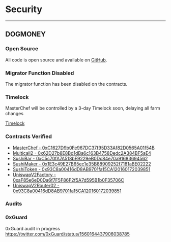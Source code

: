 # Security

---

## DOGMONEY

### Open Source

All code is open source and available on [GitHub](https://github.com/dogmoneyswap/dogmoneyswap).

### Migrator Function Disabled

The migrator function has been disabled on the contracts.

### Timelock

MasterChef will be controlled by a 3-day Timelock soon, delaying all farm changes

[Timelock](https://github.com/dogmoneyswap/dogmoneyswap/blob/master/deployments/dogechain/Timelock.json)

### Contracts Verified

- [MasterChef - 0xC1627D9b0Fe967DC37f95D33Af82D0565A01f54B](https://explorer.dogechain.dog/address/0xC1627D9b0Fe967DC37f95D33Af82D0565A01f54B/contracts)
- [Multicall2 - 0x62D27b8E8Bd1dBa6c163B4758Dedc2A384BF5aE4](https://explorer.dogechain.dog/address/0x62D27b8E8Bd1dBa6c163B4758Dedc2A384BF5aE4/contracts)
- [SushiBar - 0xC5c70fA7A518bE9229eB0Dc84e70a91683694562](https://explorer.dogechain.dog/address/0xC5c70fA7A518bE9229eB0Dc84e70a91683694562/contracts)
- [SushiMaker - 0x1E3c49E27B65ec1e35B88909252f7181aBE02222](https://explorer.dogechain.dog/address/0x1E3c49E27B65ec1e35B88909252f7181aBE02222/contracts)
- [SushiToken - 0x93C8a00416dD8AB9701fa15CA120160172039851](https://explorer.dogechain.dog/address/0x93C8a00416dD8AB9701fa15CA120160172039851/contracts)
- [UniswapV2Factory - 0xaF85e6eD0Da6f7F5F86F2f5A7d595B1b0F35706C](https://explorer.dogechain.dog/address/0xaF85e6eD0Da6f7F5F86F2f5A7d595B1b0F35706C/contracts)
- [UniswapV2Router02 - 0x93C8a00416dD8AB9701fa15CA120160172039851](https://explorer.dogechain.dog/address/0x9BBF70e64fbe8Fc7afE8a5Ae90F2DB1165013F93/contracts)

### Audits

### 0xGuard

0xGuard audit in progress <https://twitter.com/0xGuard/status/1560164437906038785>
